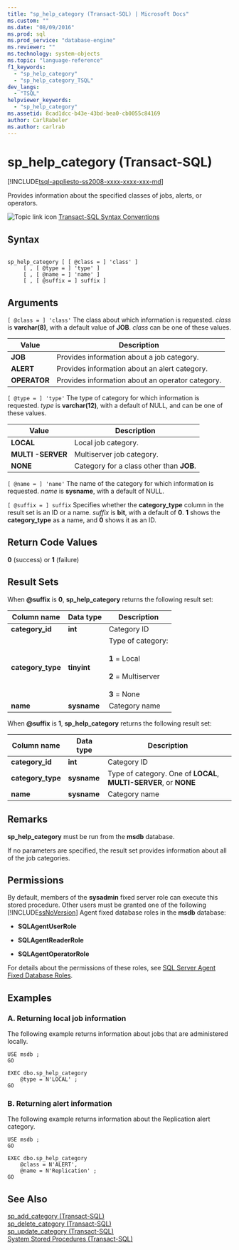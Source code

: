 ```yaml
---
title: "sp_help_category (Transact-SQL) | Microsoft Docs"
ms.custom: ""
ms.date: "08/09/2016"
ms.prod: sql
ms.prod_service: "database-engine"
ms.reviewer: ""
ms.technology: system-objects
ms.topic: "language-reference"
f1_keywords: 
  - "sp_help_category"
  - "sp_help_category_TSQL"
dev_langs: 
  - "TSQL"
helpviewer_keywords: 
  - "sp_help_category"
ms.assetid: 8cad1dcc-b43e-43bd-bea0-cb0055c84169
author: CarlRabeler
ms.author: carlrab
---
```

# sp_help_category (Transact-SQL)
[!INCLUDE[tsql-appliesto-ss2008-xxxx-xxxx-xxx-md](../../includes/tsql-appliesto-ss2008-xxxx-xxxx-xxx-md.md)]

  Provides information about the specified classes of jobs, alerts, or operators.  
   
 ![Topic link icon](../../database-engine/configure-windows/media/topic-link.gif "Topic link icon") [Transact-SQL Syntax Conventions](../../t-sql/language-elements/transact-sql-syntax-conventions-transact-sql.md)  
  
## Syntax  
  
```  
  
sp_help_category [ [ @class = ] 'class' ]   
     [ , [ @type = ] 'type' ]   
     [ , [ @name = ] 'name' ]   
     [ , [ @suffix = ] suffix ]   
```  
  
## Arguments  
`[ @class = ] 'class'`
 The class about which information is requested. *class* is **varchar(8)**, with a default value of **JOB**. *class* can be one of these values.  
  
|Value|Description|  
|-----------|-----------------|  
|**JOB**|Provides information about a job category.|  
|**ALERT**|Provides information about an alert category.|  
|**OPERATOR**|Provides information about an operator category.|  
  
`[ @type = ] 'type'`
 The type of category for which information is requested. *type* is **varchar(12)**, with a default of NULL, and can be one of these values.  
  
|Value|Description|  
|-----------|-----------------|  
|**LOCAL**|Local job category.|  
|**MULTI -SERVER**|Multiserver job category.|  
|**NONE**|Category for a class other than **JOB**.|  
  
`[ @name = ] 'name'`
 The name of the category for which information is requested. *name* is **sysname**, with a default of NULL.  
  
`[ @suffix = ] suffix`
 Specifies whether the **category_type** column in the result set is an ID or a name. *suffix* is **bit**, with a default of **0**. **1** shows the **category_type** as a name, and **0** shows it as an ID.  
  
## Return Code Values  
 **0** (success) or **1** (failure)  
  
## Result Sets  
 When **\@suffix** is **0**, **sp_help_category** returns the following result set:  
  
|Column name|Data type|Description|  
|-----------------|---------------|-----------------|  
|**category_id**|**int**|Category ID|  
|**category_type**|**tinyint**|Type of category:<br /><br /> **1** = Local<br /><br /> **2** = Multiserver<br /><br /> **3** = None|  
|**name**|**sysname**|Category name|  
  
 When **\@suffix** is **1**, **sp_help_category** returns the following result set:  
  
|Column name|Data type|Description|  
|-----------------|---------------|-----------------|  
|**category_id**|**int**|Category ID|  
|**category_type**|**sysname**|Type of category. One of **LOCAL**, **MULTI-SERVER**, or **NONE**|  
|**name**|**sysname**|Category name|  
  
## Remarks  
 **sp_help_category** must be run from the **msdb** database.  
  
 If no parameters are specified, the result set provides information about all of the job categories.  
  
## Permissions  
 By default, members of the **sysadmin** fixed server role can execute this stored procedure. Other users must be granted one of the following [!INCLUDE[ssNoVersion](../../includes/ssnoversion-md.md)] Agent fixed database roles in the **msdb** database:  
  
-   **SQLAgentUserRole**  
  
-   **SQLAgentReaderRole**  
  
-   **SQLAgentOperatorRole**  
  
 For details about the permissions of these roles, see [SQL Server Agent Fixed Database Roles](../../ssms/agent/sql-server-agent-fixed-database-roles.md).  
  
## Examples  
  
### A. Returning local job information  
 The following example returns information about jobs that are administered locally.  
  
```  
USE msdb ;  
GO  
  
EXEC dbo.sp_help_category  
    @type = N'LOCAL' ;  
GO  
```  
  
### B. Returning alert information  
 The following example returns information about the Replication alert category.  
  
```  
USE msdb ;  
GO  
  
EXEC dbo.sp_help_category  
    @class = N'ALERT',  
    @name = N'Replication' ;  
GO  
```  
  
## See Also  
 [sp_add_category &#40;Transact-SQL&#41;](../../relational-databases/system-stored-procedures/sp-add-category-transact-sql.md)   
 [sp_delete_category &#40;Transact-SQL&#41;](../../relational-databases/system-stored-procedures/sp-delete-category-transact-sql.md)   
 [sp_update_category &#40;Transact-SQL&#41;](../../relational-databases/system-stored-procedures/sp-update-category-transact-sql.md)   
 [System Stored Procedures &#40;Transact-SQL&#41;](../../relational-databases/system-stored-procedures/system-stored-procedures-transact-sql.md)  
  
  
